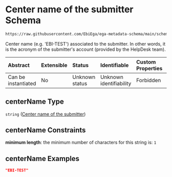 # Center name of the submitter Schema

```txt
https://raw.githubusercontent.com/EbiEga/ega-metadata-schema/main/schemas/EGA.common-definitions.json#/definitions/objectCoreId/properties/centerName
```

Center name (e.g. 'EBI-TEST') associated to the submitter. In other words, it is the acronym of the submitter's account (provided by the HelpDesk team).

| Abstract            | Extensible | Status         | Identifiable            | Custom Properties | Additional Properties | Access Restrictions | Defined In                                                                                           |
| :------------------ | :--------- | :------------- | :---------------------- | :---------------- | :-------------------- | :------------------ | :--------------------------------------------------------------------------------------------------- |
| Can be instantiated | No         | Unknown status | Unknown identifiability | Forbidden         | Allowed               | none                | [EGA.common-definitions.json\*](../../../schemas/EGA.common-definitions.json "open original schema") |

## centerName Type

`string` ([Center name of the submitter](ega-4-definitions-core-identifiers-of-an-object-properties-center-name-of-the-submitter.md))

## centerName Constraints

**minimum length**: the minimum number of characters for this string is: `1`

## centerName Examples

```json
"EBI-TEST"
```
